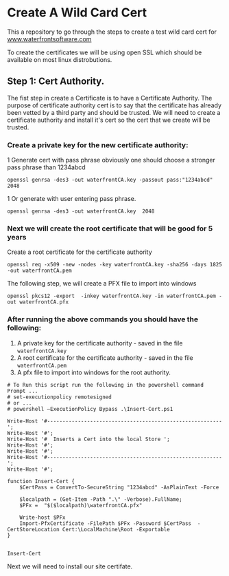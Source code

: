 # Create A Wild Card Cert

This a repository to go through the steps to create a test wild card cert for www.waterfrontsoftware.com

To create the certificates we will be using open SSL which should be available on most linux distrobutions. 

## Step 1: Cert Authority.
 
  The fist step in create a Certificate is to have a Certificate Authority. The purpose of certificate authority cert  is to say that the certificate has already been vetted by a third party and should be trusted. We will need to create a certificate authority and install it's cert so the cert that we create will be trusted. 

### Create a private key for the new certificate authority:

1 Generate cert with pass phrase obviously one should choose a stronger pass phrase than 1234abcd
```
openssl genrsa -des3 -out waterfrontCA.key -passout pass:"1234abcd" 2048
```

1 Or generate with user entering pass phrase.
```
openssl genrsa -des3 -out waterfrontCA.key  2048
```


### Next we will create the root certificate that will be good for 5 years

Create a root certificate for the certificate authority
```
openssl req -x509 -new -nodes -key waterfrontCA.key -sha256 -days 1825 -out waterfrontCA.pem
```

The following step, we will create a PFX file to import into windows 
```
openssl pkcs12 -export  -inkey waterfrontCA.key -in waterfrontCA.pem -out waterfrontCA.pfx
```

### After running the above commands you should have the following:
1. A private key for the certificate authority - saved in the file `waterfrontCA.key`
1. A root certificate for the certificate authority - saved in the file `waterfrontCA.pem`
1. A pfx file to import into windows for the root authority.


```
# To Run this script run the following in the powershell command Prompt ...
# set-executionpolicy remotesigned 
# or ...
# powershell –ExecutionPolicy Bypass .\Insert-Cert.ps1

Write-Host '#---------------------------------------------------------';
Write-Host '#';
Write-Host '#  Inserts a Cert into the local Store ';
Write-Host '#';
Write-Host '#';
Write-Host '#---------------------------------------------------------';
Write-Host '#';

function Insert-Cert {
    $CertPass = ConvertTo-SecureString "1234abcd" -AsPlainText -Force 

    $localpath = (Get-Item -Path ".\" -Verbose).FullName;
    $PFx =  "$($localpath)\waterfrontCA.pfx"

    Write-host $PFx
    Import-PfxCertificate -FilePath $PFx -Password $CertPass  -CertStoreLocation Cert:\LocalMachine\Root -Exportable
}


Insert-Cert
```



Next we will need to install our site certifate. 

